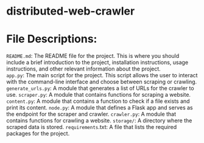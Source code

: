 # distributed-web-crawler

# File Descriptions:

`README.md`: The README file for the project. This is where you should include a brief introduction to the project, installation instructions, usage instructions, and other relevant information about the project.<br />
`app.py`: The main script for the project. This script allows the user to interact with the command-line interface and choose between scraping or crawling.
`generate_urls.py`: A module that generates a list of URLs for the crawler to use.
`scraper.py`: A module that contains functions for scraping a website.
`content.py`: A module that contains a function to check if a file exists and print its content.
`node.py`: A module that defines a Flask app and serves as the endpoint for the scraper and crawler.
`crawler.py`: A module that contains functions for crawling a website.
`storage/`: A directory where the scraped data is stored.
`requirements`.txt: A file that lists the required packages for the project.
